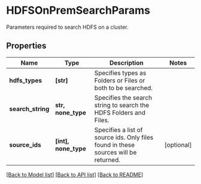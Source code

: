 # HDFSOnPremSearchParams

Parameters required to search HDFS on a cluster.

## Properties
Name | Type | Description | Notes
------------ | ------------- | ------------- | -------------
**hdfs_types** | **[str]** | Specifies types as Folders or Files or both to be searched. | 
**search_string** | **str, none_type** | Specifies the search string to search the HDFS Folders and Files. | 
**source_ids** | **[int], none_type** | Specifies a list of source ids. Only files found in these sources will be returned. | [optional] 

[[Back to Model list]](../README.md#documentation-for-models) [[Back to API list]](../README.md#documentation-for-api-endpoints) [[Back to README]](../README.md)


